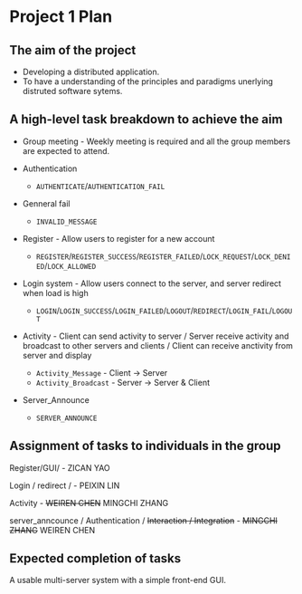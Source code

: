 # Project 1 Plan

## The aim of the project

- Developing a distributed application.
- To have a understanding of the principles and paradigms unerlying distruted software sytems.

## A high-level task breakdown to achieve the aim

- Group meeting - Weekly meeting is required and all the group members are expected to attend.

- Authentication

  - `AUTHENTICATE`/`AUTHENTICATION_FAIL`

- Genneral fail

  - `INVALID_MESSAGE`

- Register - Allow users to register for a new account

  - `REGISTER`/`REGISTER_SUCCESS`/`REGISTER_FAILED`/`LOCK_REQUEST`/`LOCK_DENIED`/`LOCK_ALLOWED`

- Login system - Allow users connect to the server, and server redirect when load is high

  - `LOGIN`/`LOGIN_SUCCESS`/`LOGIN_FAILED`/`LOGOUT`/`REDIRECT`/`LOGIN_FAIL`/`LOGOUT`

- Activity - Client can send activity to server / Server receive activity and broadcast to other servers and clients / Client can receive anctivity from server and display

  - `Activity_Message` - Client -> Server 
  - `Activity_Broadcast` - Server -> Server & Client

- Server_Announce

  - `SERVER_ANNOUNCE`

## Assignment of tasks to individuals in the group 

Register/GUI/ - ZICAN YAO

Login / redirect / - PEIXIN LIN

Activity - ~~WEIREN CHEN~~ MINGCHI ZHANG

server_anncounce / Authentication / ~~Interaction / Integration~~ - ~~MINGCHI ZHANG~~ WEIREN CHEN



## Expected completion of tasks

A usable multi-server system with a simple front-end GUI.

